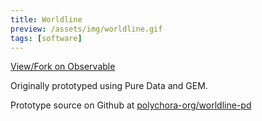 ```yaml
---
title: Worldline
preview: /assets/img/worldline.gif
tags: [software]
---
```


<style type="text/css">
.observablehq h1 {
    display:none;
}
.observablehq--inspect {
    display: none;
}
</style>
<link itemprop="stylesheet" href="https://cdn.jsdelivr.net/npm/@observablehq/inspector@3/dist/inspector.css" type="text/css" />
<div id="observablehq-12d3f1eb" style="width: 80%;"></div>
<script type="module">
import {Runtime, Inspector, Library} from "https://cdn.jsdelivr.net/npm/@observablehq/runtime@4/dist/runtime.js";
import notebook from "https://api.observablehq.com/@corajr/worldline.js?v=3";
const inspect = Inspector.into("#observablehq-12d3f1eb");
const runtime = new Runtime(Object.assign(new Library, {width: 640}));
runtime.module(notebook, inspect);
</script>

[View/Fork on Observable](https://observablehq.com/@corajr/worldline)

Originally prototyped using Pure Data and GEM.

Prototype source on Github at [polychora-org/worldline-pd](https://github.com/polychora-org/worldline-pd)

